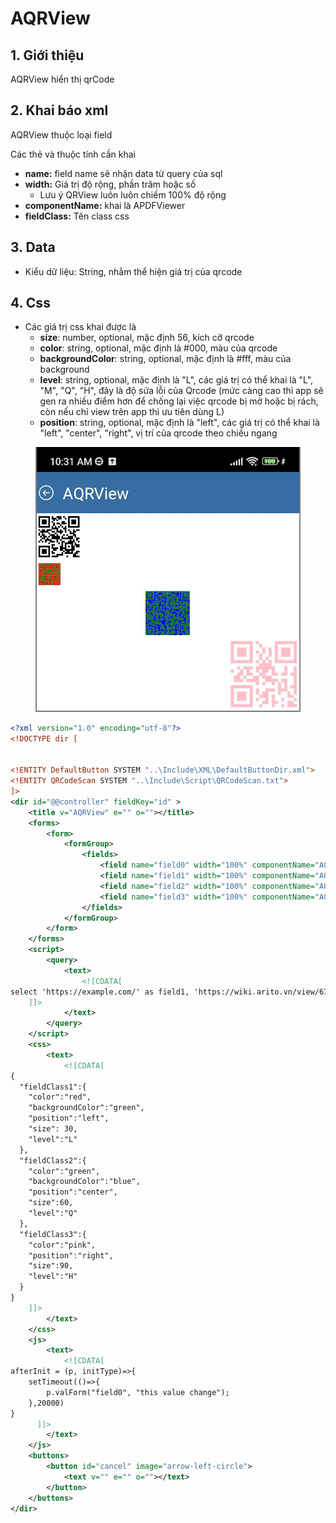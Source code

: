 # AQRView

## 1. Giới thiệu

AQRView hiển thị qrCode

## 2. Khai báo xml

AQRView  thuộc loại field

Các thẻ và thuộc tính cần khai

* **name:** field name sẽ nhận data từ query của sql
* **width:** Giá trị độ rộng, phần trăm hoặc số
  * Lưu ý QRView luôn luôn chiếm 100% độ rộng
* **componentName:** khai là APDFViewer
* **fieldClass:** Tên class css

## 3. Data

* Kiểu dữ liệu: String, nhằm thể hiện giá trị của qrcode&#x20;

## 4. Css

* Các giá trị css khai được là
  * **size**: number, optional, mặc định 56, kích cỡ qrcode
  * **color**: string, optional, mặc định là #000,  màu của qrcode
  * **backgroundColor**: string, optional, mặc định là #fff, màu của background
  * **level**: string, optional, mặc định là "L", các giá trị có thể khai là "L", "M",  "Q", "H", đây là độ sửa lỗi của Qrcode (mức càng cao thì app sẽ gen ra nhiều điểm hơn để chống lại việc qrcode bị mờ hoặc bị rách, còn nếu chỉ view trên app thì ưu tiên dùng L)
  * **position**: string, optional, mặc định là "left", các giá trị có thể khai là "left", "center", "right", vị trí của qrcode theo chiều ngang

<figure><img src="../.gitbook/assets/image (78).png" alt=""><figcaption></figcaption></figure>

```xml
<?xml version="1.0" encoding="utf-8"?>
<!DOCTYPE dir [

	
<!ENTITY DefaultButton SYSTEM "..\Include\XML\DefaultButtonDir.xml">
<!ENTITY QRCodeScan SYSTEM "..\Include\Script\QRCodeScan.txt">
]>
<dir id="@@controller" fieldKey="id" >
	<title v="AQRView" e="" o=""></title>
	<forms>
		<form>
			<formGroup>
				<fields>
					<field name="field0" width="100%" componentName="AQRView"></field>
					<field name="field1" width="100%" componentName="AQRView" fieldClass="fieldClass1"></field>
					<field name="field2" width="100%" componentName="AQRView" fieldClass="fieldClass2"></field>
					<field name="field3" width="100%" componentName="AQRView" fieldClass="fieldClass3"></field>
				</fields>
			</formGroup>
		</form>
	</forms>
	<script>
		<query>
			<text>
				<![CDATA[
select 'https://example.com/' as field1, 'https://wiki.arito.vn/view/6725a950cd089998a859372e' as field2, 'sss' field3
    ]]>
			</text>
		</query>
	</script>
	<css>
		<text>
			<![CDATA[ 
{
  "fieldClass1":{
	"color":"red",
    "backgroundColor":"green",
	"position":"left",
	"size": 30,
	"level":"L"
  },
  "fieldClass2":{
	"color":"green",
    "backgroundColor":"blue",
	"position":"center",
	"size":60,
	"level":"Q"
  },
  "fieldClass3":{
	"color":"pink",
	"position":"right",
	"size":90,
	"level":"H"
  }
}
    ]]>
		</text>
	</css>
	<js>
		<text>
			<![CDATA[  
afterInit = (p, initType)=>{
	setTimeout(()=>{
		p.valForm("field0", "this value change");
	},20000)
}
      ]]>
		</text>
	</js>
	<buttons>
		<button id="cancel" image="arrow-left-circle">
			<text v="" e="" o=""></text>
		</button>
	</buttons>
</dir>
```
